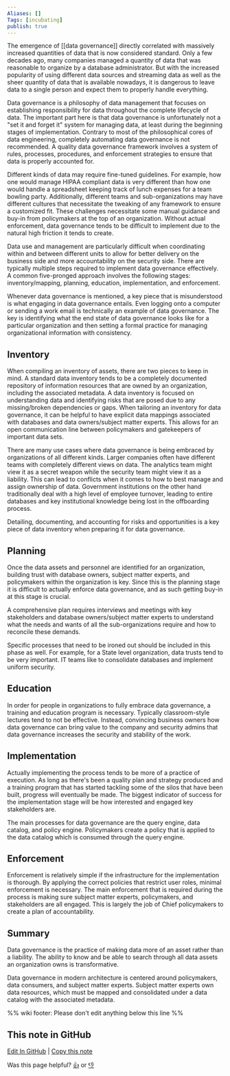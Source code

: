 ```yaml
---
Aliases: []
Tags: [incubating]
publish: true
---
```


The emergence of [[data governance]] directly correlated with massively increased quantities of data that is now considered standard. Only a few decades ago, many companies managed a quantity of data that was reasonable to organize by a database administrator. But with the increased popularity of using different data sources and streaming data as well as the sheer quantity of data that is available nowadays, it is dangerous to leave data to a single person and expect them to properly handle everything.

Data governance is a philosophy of data management that focuses on establishing responsibility for data throughout the complete lifecycle of data. The important part here is that data governance is unfortunately not a "set it and forget it" system for managing data, at least during the beginning stages of implementation. Contrary to most of the philosophical cores of data engineering, completely automating data governance is not recommended. A quality data governance framework involves a system of rules, processes, procedures, and enforcement strategies to ensure that data is properly accounted for.

Different kinds of data may require fine-tuned guidelines. For example, how one would manage HIPAA compliant data is very different than how one would handle a spreadsheet keeping track of lunch expenses for a team bowling party. Additionally, different teams and sub-organizations may have different cultures that necessitate the tweaking of any framework to ensure a customized fit. These challenges necessitate some manual guidance and buy-in from policymakers at the top of an organization. Without actual enforcement, data governance tends to be difficult to implement due to the natural high friction it tends to create.

Data use and management are particularly difficult when coordinating within and between different units to allow for better delivery on the business side and more accountability on the security side. There are typically multiple steps required to implement data governance effectively. A common five-pronged approach involves the following stages: inventory/mapping, planning, education, implementation, and enforcement.

Whenever data governance is mentioned, a key piece that is misunderstood is what engaging in data governance entails. Even logging onto a computer or sending a work email is technically an example of data governance. The key is identifying what the end state of data governance looks like for a particular organization and then setting a formal practice for managing organizational information with consistency.

## Inventory

When compiling an inventory of assets, there are two pieces to keep in mind. A standard data inventory tends to be a completely documented repository of information resources that are owned by an organization, including the associated metadata. A data inventory is focused on understanding data and identifying risks that are posed due to any missing/broken dependencies or gaps. When tailoring an inventory for data governance, it can be helpful to have explicit data mappings associated with databases and data owners/subject matter experts. This allows for an open communication line between policymakers and gatekeepers of important data sets.

There are many use cases where data governance is being embraced by organizations of all different kinds. Larger companies often have different teams with completely different views on data. The analytics team might view it as a secret weapon while the security team might view it as a liability. This can lead to conflicts when it comes to how to best manage and assign ownership of data. Government institutions on the other hand traditionally deal with a high level of employee turnover, leading to entire databases and key institutional knowledge being lost in the offboarding process.

Detailing, documenting, and accounting for risks and opportunities is a key piece of data inventory when preparing it for data governance.

## Planning

Once the data assets and personnel are identified for an organization, building trust with database owners, subject matter experts, and policymakers within the organization is key. Since this is the planning stage it is difficult to actually enforce data governance, and as such getting buy-in at this stage is crucial.

A comprehensive plan requires interviews and meetings with key stakeholders and database owners/subject matter experts to understand what the needs and wants of all the sub-organizations require and how to reconcile these demands.

Specific processes that need to be ironed out should be included in this phase as well. For example, for a State level organization, data trusts tend to be very important. IT teams like to consolidate databases and implement uniform security.

## Education

In order for people in organizations to fully embrace data governance, a training and education program is necessary. Typically classroom-style lectures tend to not be effective. Instead, convincing business owners how data governance can bring value to the company and security admins that data governance increases the security and stability of the work.

## Implementation

Actually implementing the process tends to be more of a practice of execution. As long as there's been a quality plan and strategy produced and a training program that has started tackling some of the silos that have been built, progress will eventually be made. The biggest indicator of success for the implementation stage will be how interested and engaged key stakeholders are.

The main processes for data governance are the query engine, data catalog, and policy engine. Policymakers create a policy that is applied to the data catalog which is consumed through the query engine.

## Enforcement

Enforcement is relatively simple if the infrastructure for the implementation is thorough. By applying the correct policies that restrict user roles, minimal enforcement is necessary. The main enforcement that is required during the process is making sure subject matter experts, policymakers, and stakeholders are all engaged. This is largely the job of Chief policymakers to create a plan of accountability.

## Summary

Data governance is the practice of making data more of an asset rather than a liability. The ability to know and be able to search through all data assets an organization owns is transformative.

Data governance in modern architecture is centered around policymakers, data consumers, and subject matter experts. Subject matter experts own data resources, which must be mapped and consolidated under a data catalog with the associated metadata.

%% wiki footer: Please don't edit anything below this line %%

## This note in GitHub

<span class="git-footer">[Edit In GitHub](https://github.dev/data-engineering-community/data-engineering-wiki/blob/main/Guides/Data%20Governance%20Guide.md "git-hub-edit-note") | [Copy this note](https://raw.githubusercontent.com/data-engineering-community/data-engineering-wiki/main/Guides/Data%20Governance%20Guide.md "git-hub-copy-note")</span>

<span class="git-footer">Was this page helpful?
[👍](https://tally.so/r/mOaxjk?rating=Yes&url=https://dataengineering.wiki/Guides/Data+Governance+Guide) or [👎](https://tally.so/r/mOaxjk?rating=No&url=https://dataengineering.wiki/Guides/Data+Governance+Guide)</span>
